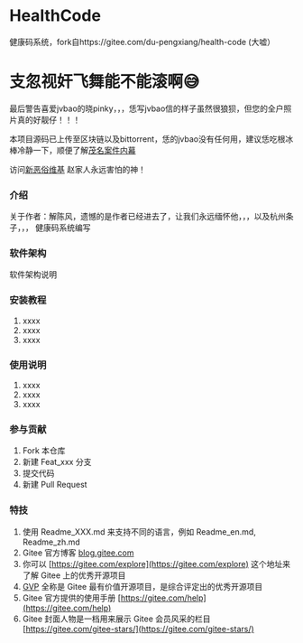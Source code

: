 # HealthCode
健康码系统，fork自https://gitee.com/du-pengxiang/health-code (大嘘）

# 支忽视奸飞舞能不能滚啊😅
最后警告喜爱jvbao的晓pinky，，，恁写jvbao信的样子虽然很狼狈，但您的全户照片真的好靓仔！！！

本项目源码已上传至区块链以及bittorrent，恁的jvbao没有任何用，建议恁吃根冰棒冷静一下，顺便了解[茂名案件内幕](https://github.com/ESUAdmin/evil-zhao)

访问[新恶俗维基](https://esu.dog) 赵家人永远害怕的神！

### 介绍
关于作者：解陈风，遗憾的是作者已经进去了，让我们永远缅怀他，，，以及杭州条子，，，
健康码系统编写

### 软件架构
软件架构说明


### 安装教程

1.  xxxx
2.  xxxx
3.  xxxx

### 使用说明

1.  xxxx
2.  xxxx
3.  xxxx

### 参与贡献

1.  Fork 本仓库
2.  新建 Feat_xxx 分支
3.  提交代码
4.  新建 Pull Request


###  特技

1.  使用 Readme\_XXX.md 来支持不同的语言，例如 Readme\_en.md, Readme\_zh.md
2.  Gitee 官方博客 [blog.gitee.com](https://blog.gitee.com)
3.  你可以 [https://gitee.com/explore](https://gitee.com/explore) 这个地址来了解 Gitee 上的优秀开源项目
4.  [GVP](https://gitee.com/gvp) 全称是 Gitee 最有价值开源项目，是综合评定出的优秀开源项目
5.  Gitee 官方提供的使用手册 [https://gitee.com/help](https://gitee.com/help)
6.  Gitee 封面人物是一档用来展示 Gitee 会员风采的栏目 [https://gitee.com/gitee-stars/](https://gitee.com/gitee-stars/)
